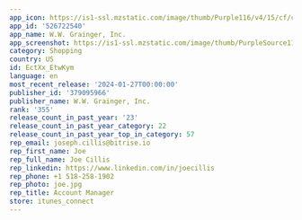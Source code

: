 ```yaml
---
app_icon: https://is1-ssl.mzstatic.com/image/thumb/Purple116/v4/15/cf/c9/15cfc951-4fca-1b09-42e8-5697c19ff14d/GcomAppIcon-0-1x_U007emarketing-0-7-0-85-220.png/1024x1024bb.png
app_id: '526722540'
app_name: W.W. Grainger, Inc.
app_screenshot: https://is1-ssl.mzstatic.com/image/thumb/PurpleSource114/v4/b3/ed/07/b3ed0753-47b1-d03c-baef-bea69a6beea5/830b4d73-9fad-473c-8e4f-290d615e8bcc_1_-_Homepage__U00286.5_U0022_U0029.png/1242x2688bb.png
category: Shopping
country: US
id: EctXx_EtwKym
language: en
most_recent_release: '2024-01-27T00:00:00'
publisher_id: '379095966'
publisher_name: W.W. Grainger, Inc.
rank: '355'
release_count_in_past_year: '23'
release_count_in_past_year_category: 22
release_count_in_past_year_top_in_category: 57
rep_email: joseph.cillis@bitrise.io
rep_first_name: Joe
rep_full_name: Joe Cillis
rep_linkedin: https://www.linkedin.com/in/joecillis
rep_phone: +1 518-258-1902
rep_photo: joe.jpg
rep_title: Account Manager
store: itunes_connect
---
```

